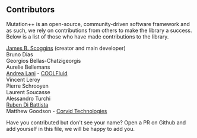 <a id="top"></a>

## Contributors
Mutation++ is an open-source, community-driven software framework and as such,
we rely on contributions from others to make the library a success.  Below is a
list of those who have made contributions to the library.

[James B. Scoggins](http://www.jbscoggins.com) (creator and main developer) <br>
Bruno Dias <br>
Georgios Bellas-Chatzigeorgis <br>
Aurelie Bellemans <br>
[Andrea Lani](https://www.researchgate.net/profile/Andrea_Lani) - [COOLFluid](https://github.com/andrealani/COOLFluiD/wiki) <br>
Vincent Leroy <br>
Pierre Schrooyen <br>
Laurent Soucasse <br>
Alessandro Turchi <br>
[Ruben Di Battista](https://rdb.is) <br>
Matthew Goodson - [Corvid Technologies](https://www.corvidtec.com)

Have you contributed but don't see your name?  Open a PR on Github and add
yourself in this file, we will be happy to add you.

